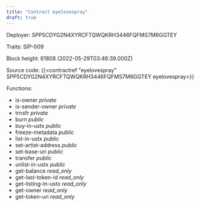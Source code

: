 ```yaml
---
title: "Contract eyelovespray"
draft: true
---
```

Deployer: SPP5CDYG2N4XYRCFTQWQKRH3446FQFMS7M6GGTEY

Traits:
SIP-009 



Block height: 61808 (2022-05-29T03:46:39.000Z)

Source code: {{<contractref "eyelovespray" SPP5CDYG2N4XYRCFTQWQKRH3446FQFMS7M6GGTEY eyelovespray>}}

Functions:

* is-owner _private_
* is-sender-owner _private_
* trnsfr _private_
* burn _public_
* buy-in-ustx _public_
* freeze-metadata _public_
* list-in-ustx _public_
* set-artist-address _public_
* set-base-uri _public_
* transfer _public_
* unlist-in-ustx _public_
* get-balance _read_only_
* get-last-token-id _read_only_
* get-listing-in-ustx _read_only_
* get-owner _read_only_
* get-token-uri _read_only_

